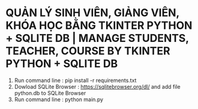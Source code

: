 # QUẢN LÝ SINH VIÊN, GIẢNG VIÊN, KHÓA HỌC BẰNG TKINTER PYTHON + SQLITE DB | MANAGE STUDENTS, TEACHER, COURSE BY TKINTER PYTHON + SQLITE DB
1. Run command line : pip install -r requirements.txt
2. Dowload SQLite Browser : https://sqlitebrowser.org/dl/ and add file python.db to SQLite Browser
3. Run command line : python main.py
